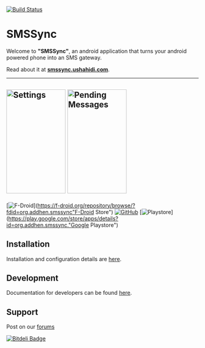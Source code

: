 [![Build Status](https://travis-ci.org/ushahidi/SMSSync.png?branch=develop)](https://travis-ci.org/ushahidi/SMSSync)

# SMSSync

Welcome to **"SMSSync"**, an android application that turns your android powered phone into an SMS gateway.

Read about it at **[smssync.ushahidi.com](http://smssync.ushahidi.com/)**.

---
<a href="http://smssync.ushahidi.com/screenshots/"><img src="http://smssync.ushahidi.com/images/screenshots/settings.png" width="155px" height="272px" alt="Settings " title="Settings"></a> <a href="http://smssync.ushahidi.com/screenshots/"><img src="http://smssync.ushahidi.com/images/screenshots/pending_messages.png" width="155px" height="272px" alt="Pending Messages" title="Pending Messages"></a>
---

[![F-Droid](https://raw.githubusercontent.com/ushahidi/SMSSync/develop/arts/f-droid-badge.png)](https://f-droid.org/repository/browse/?fdid=org.addhen.smssync"F-Droid Store") [![GitHub](https://spideroak.com/share/IFEU2U2JINCA/GitHub/home/SecUpwN/SpiderOak/MISC/external/GitHub.png)](https://github.com/ushahidi/SMSSync/releases "GitHub Releases") [![Playstore](https://developer.android.com/images/brand/en_generic_rgb_wo_60.png)](https://play.google.com/store/apps/details?id=org.addhen.smssync."Google Playstore")

## Installation

Installation and configuration details are [here][1].

## Development

Documentation for developers can be found [here][2].

## Support

Post on our [forums][3]

[![Bitdeli Badge](https://d2weczhvl823v0.cloudfront.net/ushahidi/smssync/trend.png)](https://bitdeli.com/free "Bitdeli Badge")

[1]: http://smssync.ushahidi.com/configure/
[2]: http://smssync.ushahidi.com/developers/
[3]: https://wiki.ushahidi.com/pages/viewpage.action?pageId=8357140
